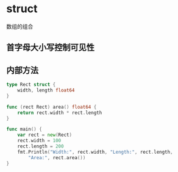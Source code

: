 # struct
数组的组合

## 首字母大小写控制可见性

## 内部方法
``` go
type Rect struct {
	width, length float64
}

func (rect Rect) area() float64 {
	return rect.width * rect.length
}

func main() {
	var rect = new(Rect)
	rect.width = 100
	rect.length = 200
	fmt.Println("Width:", rect.width, "Length:", rect.length,
		"Area:", rect.area())
}


```